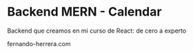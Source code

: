 # Backend MERN - Calendar

Backend que creamos en mi curso de React: de cero a experto

fernando-herrera.com
